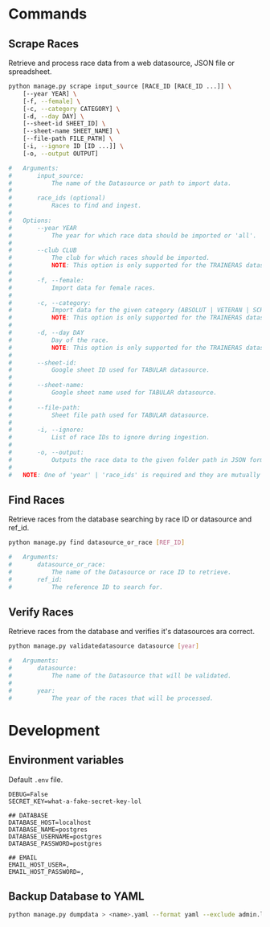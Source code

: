 # Commands

## Scrape Races

Retrieve and process race data from a web datasource, JSON file or spreadsheet.

```sh
python manage.py scrape input_source [RACE_ID [RACE_ID ...]] \
	[--year YEAR] \
	[-f, --female] \
	[-c, --category CATEGORY] \
	[-d, --day DAY] \
	[--sheet-id SHEET_ID] \
	[--sheet-name SHEET_NAME] \
	[--file-path FILE_PATH] \
	[-i, --ignore ID [ID ...]] \
	[-o, --output OUTPUT]

#   Arguments:
#       input_source:
#           The name of the Datasource or path to import data.
#
#       race_ids (optional)
#           Races to find and ingest.
#
#   Options:
#       --year YEAR
#           The year for which race data should be imported or 'all'.
#
#       --club CLUB
#           The club for which races should be imported.
#           NOTE: This option is only supported for the TRAINERAS datasource.
#
#       -f, --female:
#           Import data for female races.
#
#       -c, --category:
#           Import data for the given category (ABSOLUT | VETERAN | SCHOOL).
#           NOTE: This option is only supported for the TRAINERAS datasource.
#
#       -d, --day DAY
#           Day of the race.
#           NOTE: This option is only supported for the TRAINERAS datasource.
#
#       --sheet-id:
#           Google sheet ID used for TABULAR datasource.
#
#       --sheet-name:
#           Google sheet name used for TABULAR datasource.
#
#       --file-path:
#           Sheet file path used for TABULAR datasource.
#
#       -i, --ignore:
#           List of race IDs to ignore during ingestion.
#
#       -o, --output:
#           Outputs the race data to the given folder path in JSON format.
#
#   NOTE: One of 'year' | 'race_ids' is required and they are mutually exclusive.
```

## Find Races

Retrieve races from the database searching by race ID or datasource and ref_id.

```sh
python manage.py find datasource_or_race [REF_ID]

#   Arguments:
#       datasource_or_race:
#           The name of the Datasource or race ID to retrieve.
#       ref_id:
#           The reference ID to search for.
```

## Verify Races

Retrieve races from the database and verifies it's datasources ara correct.

```sh
python manage.py validatedatasource datasource [year]

#   Arguments:
#       datasource:
#           The name of the Datasource that will be validated.
#
#       year:
#           The year of the races that will be processed.
```

# Development

## Environment variables

Default `.env` file.

```
DEBUG=False
SECRET_KEY=what-a-fake-secret-key-lol

## DATABASE
DATABASE_HOST=localhost
DATABASE_NAME=postgres
DATABASE_USERNAME=postgres
DATABASE_PASSWORD=postgres

## EMAIL
EMAIL_HOST_USER=,
EMAIL_HOST_PASSWORD=,
```

## Backup Database to YAML

```sh
python manage.py dumpdata > <name>.yaml --format yaml --exclude admin.logentry --exclude auth --exclude sessions --exclude contenttypes
```
